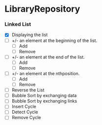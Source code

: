 # LibraryRepository

### Linked List
* [x] Displaying the list
* [ ] +/- an element at the beginning of the list.
    * [ ] Add
    * [ ] Remove
* [ ] +/- an element at the end of the list.
    * [ ] Add 
    * [ ] Remove
* [ ] +/- an element at the n​th ​position.
    * [ ] Add 
    * [ ] Remove
* [ ] Reverse the List
* [ ] Bubble Sort by exchanging data
* [ ] Bubble Sort by exchanging links
* [ ] Insert Cycle
* [ ] Detect Cycle
* [ ] Remove Cycle